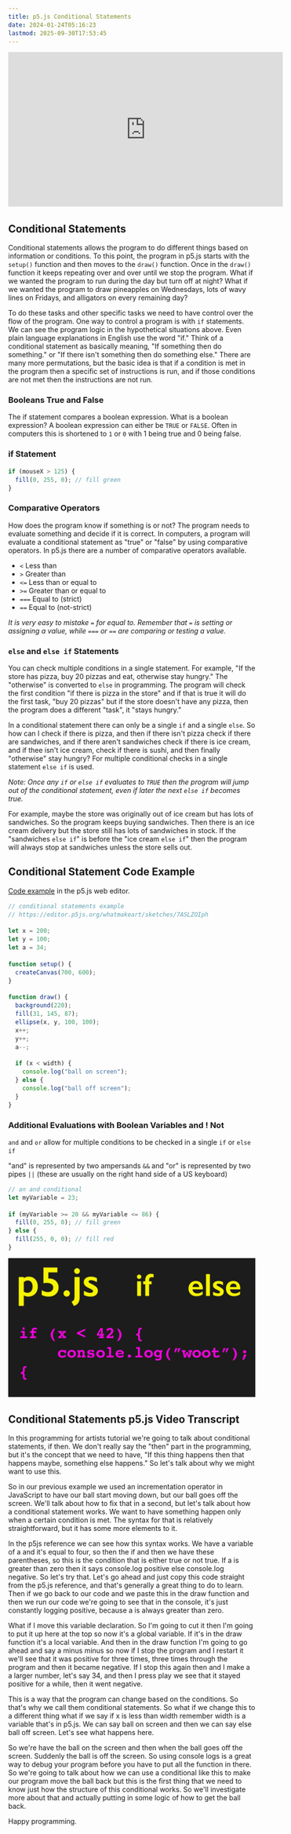 ```yaml
---
title: p5.js Conditional Statements
date: 2024-01-24T05:16:23
lastmod: 2025-09-30T17:53:45
---
```


<div class="iframe-16-9-container">
<iframe class="youTubeIframe" width="560" height="315" src="https://www.youtube.com/embed/ka-LMj_VfNU?si=4VE4Zv64WjUsEo2t?rel=0" title="YouTube video player" frameborder="0" allow="accelerometer; autoplay; clipboard-write; encrypted-media; gyroscope; picture-in-picture; web-share" referrerpolicy="strict-origin-when-cross-origin" allowfullscreen></iframe>
</div>

## Conditional Statements

Conditional statements allows the program to do different things based on information or conditions. To this point, the program in p5.js starts with the `setup()` function and then moves to the `draw()` function. Once in the `draw()` function it keeps repeating over and over until we stop the program. What if we wanted the program to run during the day but turn off at night? What if we wanted the program to draw pineapples on Wednesdays, lots of wavy lines on Fridays, and alligators on every remaining day?

To do these tasks and other specific tasks we need to have control over the flow of the program. One way to control a program is with `if` statements. We can see the program logic in the hypothetical situations above. Even plain language explanations in English use the word "if." Think of a conditional statement as basically meaning, "If something then do something." or "If there isn't something then do something else." There are many more permutations, but the basic idea is that if a condition is met in the program then a specific set of instructions is run, and if those conditions are not met then the instructions are not run.

### Booleans True and False

The if statement compares a boolean expression. What is a boolean expression? A boolean expression can either be `TRUE` or `FALSE`. Often in computers this is shortened to `1` or `0` with 1 being true and 0 being false.

### if Statement

```javascript
if (mouseX > 125) {
  fill(0, 255, 0); // fill green
}
```

### Comparative Operators

How does the program know if something is or not? The program needs to evaluate something and decide if it is correct. In computers, a program will evaluate a conditional statement as "true" or "false" by using comparative operators. In p5.js there are a number of comparative operators available.

- `<` Less than
- `>` Greater than
- `<=` Less than or equal to
- `>=` Greater than or equal to
- `===` Equal to (strict)
- `==` Equal to (not-strict)

_It is very easy to mistake `=` for equal to. Remember that `=` is setting or assigning a value, while `===` or `==` are comparing or testing a value._

### `else` and `else if` Statements

You can check multiple conditions in a single statement. For example, "If the store has pizza, buy 20 pizzas and eat, otherwise stay hungry." The "otherwise" is converted to `else` in programming. The program will check the first condition "if there is pizza in the store" and if that is true it will do the first task, "buy 20 pizzas" but if the store doesn't have any pizza, then the program does a different "task", it "stays hungry."

In a conditional statement there can only be a single `if` and a single `else`. So how can I check if there is pizza, and then if there isn't pizza check if there are sandwiches, and if there aren't sandwiches check if there is ice cream, and if thee isn't ice cream, check if there is sushi, and then finally "otherwise" stay hungry? For multiple conditional checks in a single statement `else if` is used.

_Note: Once any `if` or `else if` evaluates to `TRUE` then the program will jump out of the conditional statement, even if later the next `else if` becomes true._

For example, maybe the store was originally out of ice cream but has lots of sandwiches. So the program keeps buying sandwiches. Then there is an ice cream delivery but the store still has lots of sandwiches in stock. If the "sandwiches `else if`" is before the "ice cream `else if`" then the program will always stop at sandwiches unless the store sells out.

## Conditional Statement Code Example

[Code example](https://editor.p5js.org/whatmakeart/sketches/7ASLZOIph) in the p5.js web editor.

```javascript
// conditional statements example
// https://editor.p5js.org/whatmakeart/sketches/7ASLZOIph

let x = 200;
let y = 100;
let a = 34;

function setup() {
  createCanvas(700, 600);
}

function draw() {
  background(220);
  fill(31, 145, 87);
  ellipse(x, y, 100, 100);
  x++;
  y++;
  a--;

  if (x < width) {
    console.log("ball on screen");
  } else {
    console.log("ball off screen");
  }
}
```

### Additional Evaluations with Boolean Variables and ! Not

`and` and `or` allow for multiple conditions to be checked in a single `if` or `else if`

"and" is represented by two ampersands `&&` and "or" is represented by two pipes `||` (these are usually on the right hand side of a US keyboard)

```javascript
// an and conditional
let myVariable = 23;

if (myVariable >= 20 && myVariable <= 86) {
  fill(0, 255, 0); // fill green
} else {
  fill(255, 0, 0); // fill red
}
```

[![Conditional Statements p5.js](./attachments/if-else-introduction-thumb.jpg)](./attachments/if-else-introduction-thumb.jpg)

## Conditional Statements p5.js Video Transcript

In this programming for artists tutorial we're going to talk about conditional statements, if then. We don't really say the "then" part in the programming, but it's the concept that we need to have, "If this thing happens then that happens maybe, something else happens." So let's talk about why we might want to use this.

So in our previous example we used an incrementation operator in JavaScript to have our ball start moving down, but our ball goes off the screen. We'll talk about how to fix that in a second, but let's talk about how a conditional statement works. We want to have something happen only when a certain condition is met. The syntax for that is relatively straightforward, but it has some more elements to it.

In the p5js reference we can see how this syntax works. We have a variable of a and it's equal to four, so then the if and then we have these parentheses, so this is the condition that is either true or not true. If a is greater than zero then it says console.log positive else console.log negative. So let's try that. Let's go ahead and just copy this code straight from the p5.js reference, and that's generally a great thing to do to learn. Then if we go back to our code and we paste this in the draw function and then we run our code we're going to see that in the console, it's just constantly logging positive, because a is always greater than zero.

What if I move this variable declaration. So I'm going to cut it then I'm going to put it up here at the top so now it's a global variable. If it's in the draw function it's a local variable. And then in the draw function I'm going to go ahead and say a minus minus so now if I stop the program and I restart it we'll see that it was positive for three times, three times through the program and then it became negative. If I stop this again then and I make a a larger number, let's say 34, and then I press play we see that it stayed positive for a while, then it went negative.

This is a way that the program can change based on the conditions. So that's why we call them conditional statements. So what if we change this to a different thing what if we say if x is less than width remember width is a variable that's in p5.js. We can say ball on screen and then we can say else ball off screen. Let's see what happens here.

So we're have the ball on the screen and then when the ball goes off the screen. Suddenly the ball is off the screen. So using console logs is a great way to debug your program before you have to put all the function in there. So we're going to talk about how we can use a conditional like this to make our program move the ball back but this is the first thing that we need to know just how the structure of this conditional works. So we'll investigate more about that and actually putting in some logic of how to get the ball back.

Happy programming.
